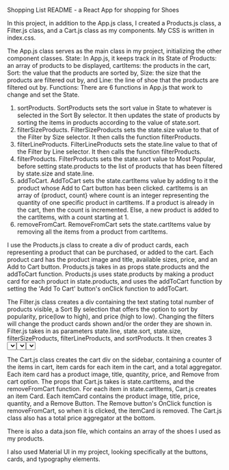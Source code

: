 Shopping List README - a React App for shopping for Shoes

In this project, in addition to the App.js class, I created a Products.js class, a Filter.js class, and a Cart.js class as my components. My CSS is written in index.css.

The App.js class serves as the main class in my project, initializing the other component classes. 
State:  In App.js, it keeps track in its State of Products: an array of products to be displayed, cartItems: the products in the cart, Sort: the value that the products are sorted by, Size: the size that the products are filtered out by, and Line: the line of shoe that the products are filtered out by.
Functions:  There are 6 functions in App.js that work to change and set the State. 
1. sortProducts. SortProducts sets the sort value in State to whatever is selected in the Sort By selector. It then updates the state of products by sorting the items in products according to the value of state.sort.
2. filterSizeProducts. FilterSizeProducts sets the state.size value to that of the Filter by Size selector. It then calls the function filterProducts.
3. filterLineProducts. FilterLineProducts sets the state.line value to that of the Filter by Line selector. It then calls the function filterProducts.
4. filterProducts. FilterProducts sets the state.sort value to Most Popular, before setting state.products to the list of products that has been filtered by state.size and state.line.
5. addToCart. AddToCart sets the state.cartItems value by adding to it the product whose Add to Cart button has been clicked. cartItems is an array of {product, count} where count is an integer representing the quantity of one specific product in cartItems. If a product is already in the cart, then the count is incremented. Else, a new product is added to the cartItems, with a count starting at 1.
6. removeFromCart. RemoveFromCart sets the state.cartItems value by removing all the items from a product from cartItems.
    

I use the Products.js class to create a div of product cards, each representing a product that can be purchased, or added to the cart. Each product card has the product image and title, available sizes, price, and an Add to Cart button. Products.js takes in as props state.products and the addToCart function. Products.js uses state.products by making a product card for each product in state.products, and uses the addToCart function by setting the 'Add To Cart' button's onClick function to addToCart.


The Filter.js class creates a div containing the text stating total number of products visible, a Sort By selection that offers the option to sort by popularity, price(low to high), and price (high to low). Changing the filters will change the product cards shown and/or the order they are shown in. Filter.js takes in as parameters state.line, state.sort, state.size, filterSizeProducts, filterLineProducts, and sortProducts. It then creates 3 <select> element, one for sorting, one for filtering by size, and one for filtering by the line of shoe. For the each <select> element, the value is set to the matching state prop, and the onClick value is set to the corresponding function. For example, for the Filter By Size <select> element, value is state.size, and onClick is filterSizeProducts. The same is done for the other two.

The Cart.js class creates the cart div on the sidebar, containing a counter of the items in cart, item cards for each item in the cart, and a total aggregator. Each item card has a product image, title, quantity, price, and Remove from cart option. The props that Cart.js takes is state.cartItems, and the removeFromCart function. For each item in state.cartItems, Cart.js creates an item Card. Each itemCard contains the product image, title, price, quantity, and a Remove Button. The Remove button's OnClick function is removeFromCart, so when it is clicked, the itemCard is removed. The Cart.js class also has a total price aggregator at the bottom.

There is also a data.json file, which contains an array of the shoes I used as my products. 

I also used Material UI in my project, looking specifically at the buttons, cards, and typography elements.


